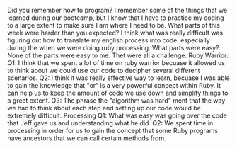 Did you remember how to program?
  I remember some of the things that we learned during our bootcamp, but I know that I have to practice my coding to a large extent to make sure I am where I need to be.
What parts of this week were harder than you expected?
  I think what was really difficult was figuring out how to translate my english process into code, especially during the when we were doing ruby processing.
 What parts were easy?
  None of the parts were easy to me. Thet were all a challenge.
 Ruby Warrior:
 Q1: I think that we spent a lot of time on ruby warrior becuase it allowed us to think about we could use our code to decipher several different scenarios.
 Q2: I think it was really effective way to learn, becuase I was able to gain the knowledge that "or" is a very powerful concept within Ruby. It can help us to keep the amount of code we use down and simplify things to a great extent.
 Q3: The phrase the "algorithm was hard" ment that the way we had to think about each step and setting up our code would be extremely difficult.
Processing
 Q1: What was easy was going over the code that Jeff gave us and understanding what he did.
 Q2: We spent time in processing in order for us to gain the concept that some Ruby programs have ancestors that we can call certain methods from.
